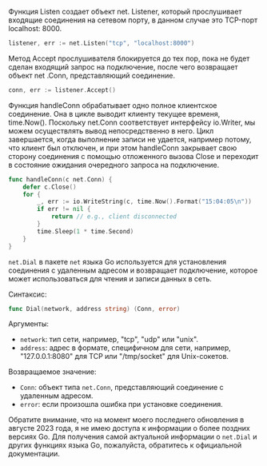 Функция Listen создает объект net. Listener, который прослушивает входящие соединения на сетевом порту, в данном случае
это TCP-порт localhost: 8000.

```go
listener, err := net.Listen("tcp", "localhost:8000")
```

Метод Accept прослушивателя блокируется до тех пор, пока не будет сделан входящий запрос на подключение, после чего
возвращает объект net .Conn, представляющий соединение.

```go
conn, err := listener.Accept()
```

Функция handleConn обрабатывает одно полное клиентское соединение. Она в цикле выводит клиенту текущее временя, time.Now(). Поскольку net.Conn соответствует интерфейсу io.Writer, мы можем осуществлять вывод непосредственно в него. Цикл завершается, когда выполнение записи не удается, например потому, что клиент был отключен, и при этом handleConn закрывает свою сторону соединения с помощью отложенного вызова Close и переходит в состояние ожидания очередного запроса на подключение.
```go
func handleConn(c net.Conn) {
	defer c.Close()
	for {
		_, err := io.WriteString(c, time.Now().Format("15:04:05\n"))
		if err != nil {
			return // e.g., client disconnected
		}
		time.Sleep(1 * time.Second)
	}
}
```

`net.Dial` в пакете `net` языка Go используется для установления соединения с удаленным адресом и возвращает подключение, которое может использоваться для чтения и записи данных в сеть.

Синтаксис:

```go
func Dial(network, address string) (Conn, error)
```

Аргументы:

* `network`: тип сети, например, "tcp", "udp" или "unix".
* `address`: адрес в формате, специфичном для сети, например, "127.0.0.1:8080" для TCP или "/tmp/socket" для Unix-сокетов.

Возвращаемое значение:

* `Conn`: объект типа `net.Conn`, представляющий соединение с удаленным адресом.
* `error`: если произошла ошибка при установке соединения.

Обратите внимание, что на момент моего последнего обновления в августе 2023 года, я не имею доступа к информации о более поздних версиях Go. Для получения самой актуальной информации о `net.Dial` и других функциях языка Go, пожалуйста, обратитесь к официальной документации.
